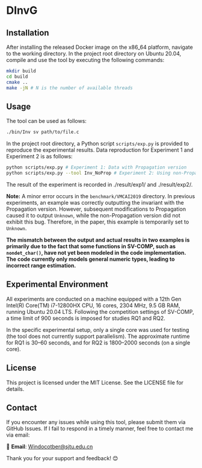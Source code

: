 # DInvG

## Installation

After installing the released Docker image on the x86_64 platform, navigate to the working directory. In the project root directory on Ubuntu 20.04, compile and use the tool by executing the following commands:

```bash
mkdir build
cd build
cmake ..
make -jN # N is the number of available threads
```

## Usage

The tool can be used as follows:

```bash
./bin/Inv sv path/to/file.c
```

In the project root directory, a Python script `scripts/exp.py` is provided to reproduce the experimental results. Data reproduction for Experiment 1 and Experiment 2 is as follows:

```bash
python scripts/exp.py # Experiment 1: Data with Propagation version
python scripts/exp.py --tool Inv_NoProp # Experiment 2: Using non-Propagation version
```

The result of the experiment is recorded in ./result/exp1/ and ./result/exp2/.

**Note:** A minor error occurs in the `benchmark/VMCAI2019` directory. In previous experiments, an example was correctly outputting the invariant with the Propagation version. However, subsequent modifications to Propagation caused it to output `Unknown`, while the non-Propagation version did not exhibit this bug. Therefore, in the paper, this example is temporarily set to `Unknown`.

**The mismatch between the output and actual results in two examples is primarily due to the fact that some functions in SV-COMP, such as `nondet_char()`, have not yet been modeled in the code implementation. The code currently only models general numeric types, leading to incorrect range estimation.**

## Experimental Environment

All experiments are conducted on a machine equipped with a 12th Gen Intel(R) Core(TM) i7-12800HX CPU, 16 cores, 2304 MHz, 9.5 GB RAM, running Ubuntu 20.04 LTS. Following the competition settings of SV-COMP, a time limit of 900 seconds is imposed for studies RQ1 and RQ2.

In the specific experimental setup, only a single core was used for testing (the tool does not currently support parallelism). The approximate runtime for RQ1 is 30–60 seconds, and for RQ2 is 1800–2000 seconds (on a single core).

## License
This project is licensed under the MIT License. See the LICENSE file for details.


## Contact

If you encounter any issues while using this tool, please submit them via GitHub Issues. If I fail to respond in a timely manner, feel free to contact me via email:

📧 **Email**: [Windocotber@sjtu.edu.cn](mailto:Windocotber@sjtu.edu.cn)

Thank you for your support and feedback! 😊
